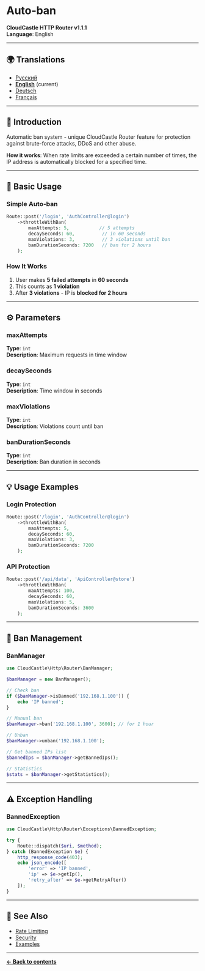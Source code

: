 # Auto-ban

**CloudCastle HTTP Router v1.1.1**  
**Language**: English

---

## 🌍 Translations

- [Русский](../../ru/documentation/auto-ban.md)
- **[English](auto-ban.md)** (current)
- [Deutsch](../../de/documentation/auto-ban.md)
- [Français](../../fr/documentation/auto-ban.md)

---

## 🚫 Introduction

Automatic ban system - unique CloudCastle Router feature for protection against brute-force attacks, DDoS and other abuse.

**How it works**: When rate limits are exceeded a certain number of times, the IP address is automatically blocked for a specified time.

---

## 🎯 Basic Usage

### Simple Auto-ban

```php
Route::post('/login', 'AuthController@login')
    ->throttleWithBan(
        maxAttempts: 5,           // 5 attempts
        decaySeconds: 60,          // in 60 seconds
        maxViolations: 3,          // 3 violations until ban
        banDurationSeconds: 7200   // ban for 2 hours
    );
```

### How It Works

1. User makes **5 failed attempts** in **60 seconds**
2. This counts as **1 violation**
3. After **3 violations** - IP is **blocked for 2 hours**

---

## ⚙️ Parameters

### maxAttempts
**Type**: `int`  
**Description**: Maximum requests in time window

### decaySeconds
**Type**: `int`  
**Description**: Time window in seconds

### maxViolations
**Type**: `int`  
**Description**: Violations count until ban

### banDurationSeconds
**Type**: `int`  
**Description**: Ban duration in seconds

---

## 💡 Usage Examples

### Login Protection

```php
Route::post('/login', 'AuthController@login')
    ->throttleWithBan(
        maxAttempts: 5,
        decaySeconds: 60,
        maxViolations: 3,
        banDurationSeconds: 7200
    );
```

### API Protection

```php
Route::post('/api/data', 'ApiController@store')
    ->throttleWithBan(
        maxAttempts: 100,
        decaySeconds: 60,
        maxViolations: 5,
        banDurationSeconds: 3600
    );
```

---

## 🔧 Ban Management

### BanManager

```php
use CloudCastle\Http\Router\BanManager;

$banManager = new BanManager();

// Check ban
if ($banManager->isBanned('192.168.1.100')) {
    echo 'IP banned';
}

// Manual ban
$banManager->ban('192.168.1.100', 3600); // for 1 hour

// Unban
$banManager->unban('192.168.1.100');

// Get banned IPs list
$bannedIps = $banManager->getBannedIps();

// Statistics
$stats = $banManager->getStatistics();
```

---

## ⚠️ Exception Handling

### BannedException

```php
use CloudCastle\Http\Router\Exceptions\BannedException;

try {
    Route::dispatch($uri, $method);
} catch (BannedException $e) {
    http_response_code(403);
    echo json_encode([
        'error' => 'IP banned',
        'ip' => $e->getIp(),
        'retry_after' => $e->getRetryAfter()
    ]);
}
```

---

## 🔗 See Also

- [Rate Limiting](rate-limiting.md)
- [Security](security.md)
- [Examples](../../../examples/autoban-example.php)

---

**[← Back to contents](README.md)**

